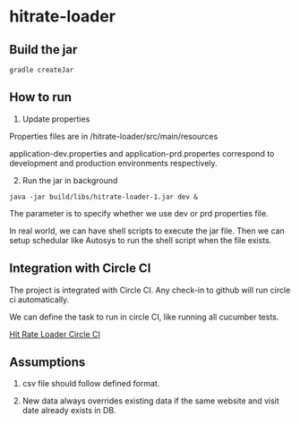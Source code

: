 # hitrate-loader
## Build the jar
<code>gradle createJar</code>

## How to run
1. Update properties

Properties files are in /hitrate-loader/src/main/resources

application-dev.properties and application-prd.propertes correspond to development and production environments respectively.

2. Run the jar in background

<code>java -jar build/libs/hitrate-loader-1.jar dev &</code>

The parameter is to specify whether we use dev or prd properties file.

In real world, we can have shell scripts to execute the jar file. Then we can setup schedular like Autosys to run the shell script when the file exists.

## Integration with Circle CI

The project is integrated with Circle CI. Any check-in to github will run circle ci automatically.

We can define the task to run in circle CI, like running all cucumber tests.

<a href="https://circleci.com/gh/ghyhm/hitrate-loader">Hit Rate Loader Circle CI</a>

## Assumptions
1. csv file should follow defined format.

2. New data always overrides existing data if the same website and visit date already exists in DB.
